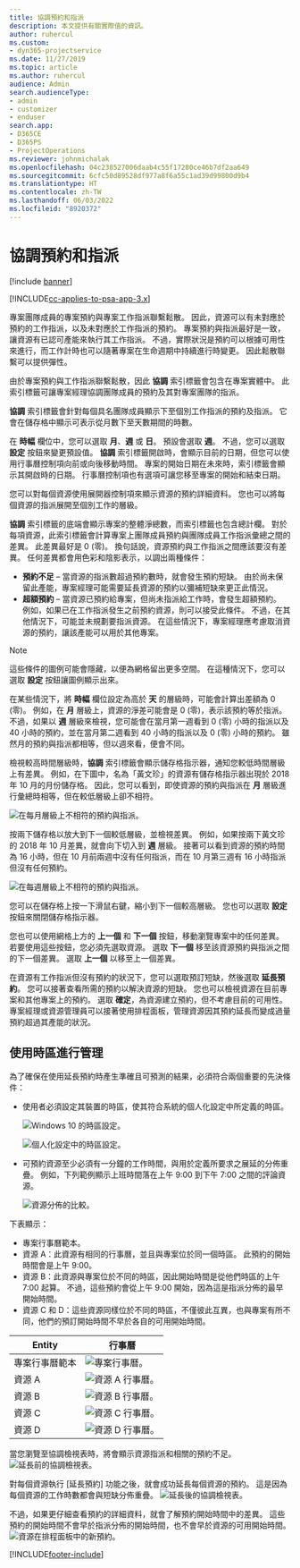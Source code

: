 ```yaml
---
title: 協調預約和指派
description: 本文提供有關實際值的資訊。
author: ruhercul
ms.custom:
- dyn365-projectservice
ms.date: 11/27/2019
ms.topic: article
ms.author: ruhercul
audience: Admin
search.audienceType:
- admin
- customizer
- enduser
search.app:
- D365CE
- D365PS
- ProjectOperations
ms.reviewer: johnmichalak
ms.openlocfilehash: 04c238527006daab4c55f17280ce46b7df2aa649
ms.sourcegitcommit: 6cfc50d89528df977a8f6a55c1ad39d99800d9b4
ms.translationtype: HT
ms.contentlocale: zh-TW
ms.lasthandoff: 06/03/2022
ms.locfileid: "8920372"
---
```

# <a name="reconcile-bookings-and-assignments"></a>協調預約和指派

[!include [banner](../includes/psa-now-project-operations.md)]

[!INCLUDE[cc-applies-to-psa-app-3.x](../includes/cc-applies-to-psa-app-3x.md)]

專案團隊成員的專案預約與專案工作指派聯繫鬆散。 因此，資源可以有未對應於預約的工作指派，以及未對應於工作指派的預約。 專案預約與指派最好是一致，讓資源有已認可產能來執行其工作指派。 不過，實際狀況是預約可以根據可用性來進行，而工作計時也可以隨著專案在生命週期中持續進行時變更。 因此鬆散聯繫可以提供彈性。

由於專案預約與工作指派聯繫鬆散，因此 **協調** 索引標籤會包含在專案實體中。 此索引標籤可讓專案經理協調團隊成員的預約及其對專案團隊的指派。

**協調** 索引標籤會針對每個具名團隊成員顯示下至個別工作指派的預約及指派。 它會在儲存格中顯示可表示從月數下至天數期間的時數。

在 **時幅** 欄位中，您可以選取 **月**、**週** 或 **日**。 預設會選取 **週**。 不過，您可以選取 **設定** 按鈕來變更預設值。 **協調** 索引標籤開啟時，會顯示目前的日期，但您可以使用行事曆控制項向前或向後移動時間。 專案的開始日期在未來時，索引標籤會顯示其開啟時的日期。 行事曆控制項也有選項可讓您移至專案的開始和結束日期。

您可以對每個資源使用展開器控制項來顯示資源的預約詳細資料。 您也可以將每個資源的指派展開至個別工作的層級。

**協調** 索引標籤的底端會顯示專案的整體淨總數，而索引標籤也包含總計欄。 對於每項資源，此索引標籤會計算專案上團隊成員預約與團隊成員工作指派彙總之間的差異。 此差異最好是 0 (零)。 換句話說，資源預約與工作指派之間應該要沒有差異。 任何差異都會用色彩和陰影表示，以調出兩種條件：

- **預約不足** – 當資源的指派數超過預約數時，就會發生預約短缺。 由於尚未保留此產能，專案經理可能需要延長資源的預約以彌補短缺來更正此情況。
- **超額預約** – 當資源已預約給專案，但尚未指派給工作時，會發生超額預約。 例如，如果已在工作指派發生之前預約資源，則可以接受此條件。 不過，在其他情況下，可能並未規劃要指派資源。 在這些情況下，專案經理應考慮取消資源的預約，讓該產能可以用於其他專案。

> [!NOTE]
> 這些條件的圖例可能會隱藏，以便為網格留出更多空間。 在這種情況下，您可以選取 **設定** 按鈕讓圖例顯示出來。

在某些情況下，將 **時幅** 欄位設定為高於 **天** 的層級時，可能會計算出差額為 0 (零)。 例如，在 **月** 層級上，資源的淨差可能會是 0 (零)，表示該預約等於指派。 不過，如果以 **週** 層級來檢視，您可能會在當月第一週看到 0 (零) 小時的指派以及 40 小時的預約，並在當月第二週看到 40 小時的指派以及 0 (零) 小時的預約。 雖然月的預約與指派都相等，但以週來看，便會不同。

檢視較高時間層級時，**協調** 索引標籤會顯示儲存格指示器，通知您較低時間層級上有差異。 例如，在下圖中，名為「黃文珍」的資源有儲存格指示器出現於 2018 年 10 月的月份儲存格。 因此，您可以看到，即使資源的預約與指派在 **月** 層級進行彙總時相等，但在較低層級上卻不相符。

![在每月層級上不相符的預約與指派。](media/reconcile-assignments-01.JPG)

按兩下儲存格以放大到下一個較低層級，並檢視差異。 例如，如果按兩下黃文珍的 2018 年 10 月差異，就會向下切入到 **週** 層級。 接著可以看到資源的預約時間為 16 小時，但在 10 月前兩週中沒有任何指派，而在 10 月第三週有 16 小時指派但沒有任何預約。

![在每週層級上不相符的預約與指派。](media/reconcile-assignments-02.JPG)

您可以在儲存格上按一下滑鼠右鍵，縮小到下一個較高層級。 您也可以選取 **設定** 按鈕來關閉儲存格指示器。 

您也可以使用網格上方的 **上一個** 和 **下一個** 按鈕，移動瀏覽專案中的任何差異。 若要使用這些按鈕，您必須先選取資源。 選取 **下一個** 移至該資源預約與指派之間的下一個差異。 選取 **上一個** 以移至上一個差異。

在資源有工作指派但沒有預約的狀況下，您可以選取預訂短缺，然後選取 **延長預約**。 您可以接著查看所需的預約以解決資源的短缺。 您也可以檢視資源在目前專案和其他專案上的預約。 選取 **確定**，為資源建立預約，但不考慮目前的可用性。 專案經理或資源管理員可以接著使用排程面板，管理資源因其預約延長而變成過量預約超過其產能的狀況。

## <a name="managing-with-time-zones"></a>使用時區進行管理
為了確保在使用延長預約時產生準確且可預測的結果，必須符合兩個重要的先決條件：  

- 使用者必須設定其裝置的時區，使其符合系統的個人化設定中所定義的時區。
 
  ![Windows 10 的時區設定。](media/reconcile-assignments-03.png)

  ![個人化設定中的時區設定。](media/reconcile-assignments-04.png)
 
- 可預約資源至少必須有一分鐘的工作時間，與用於定義所要求之展延的分佈重疊。 例如，下列範例顯示上班時間落在上午 9:00 到下午 7:00 之間的評論資源。 

  ![資源分佈的比較。](media/reconcile-assignments-05.png)

下表顯示：

- 專案行事曆範本。
- 資源 A：此資源有相同的行事曆，並且與專案位於同一個時區。 此預約的開始時間會是上午 9:00。
- 資源 B：此資源與專案位於不同的時區，因此開始時間是從他們時區的上午 7:00 起算。 不過，這些預約會從上午 9:00 開始，因為這是指派分佈的最早開始時間。
- 資源 C 和 D：這些資源同樣位於不同的時區，不僅彼此互異，也與專案有所不同，他們的預訂開始時間不早於各自的可用開始時間。

|Entity  |行事曆  |
|-|-|
|專案行事曆範本   | ![專案行事曆。](media/reconcile-assignments-06.png) |
|資源 A  | ![資源 A 行事曆。](media/reconcile-assignments-06.png) |
|資源 B  |  ![資源 B 行事曆。](media/reconcile-assignments-07.png) |
|資源 C  |  ![資源 C 行事曆。](media/reconcile-assignments-08.png) |
|資源 D  | ![資源 D 行事曆。](media/reconcile-assignments-09.png)  |
 
當您瀏覽至協調檢視表時，將會顯示資源指派和相關的預約不足。
 ![延長前的協調檢視表。](media/reconcile-assignments-10.png)

對每個資源執行 [延長預約] 功能之後，就會成功延長每個資源的預約。 這是因為每個資源的工作時數都會與短缺分佈重疊。
 ![延長後的協調檢視表。](media/reconcile-assignments-11.png) 

不過，如果更仔細查看預約的詳細資料，就會了解預約開始時間中的差異。 這些預約的開始時間不會早於指派分佈的開始時間，也不會早於資源的可用開始時間。
 ![資源在排程面板中的新預約。](media/reconcile-assignments-12.png)


[!INCLUDE[footer-include](../includes/footer-banner.md)]
